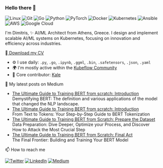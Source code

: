 ### Hello there 👋

![Linux](https://img.shields.io/badge/Linux-FCC624?style=for-the-badge&logo=linux&logoColor=black) ![Git](https://img.shields.io/badge/git-%23F05033.svg?style=for-the-badge&logo=git&logoColor=white) ![Go](https://img.shields.io/badge/go-%2300ADD8.svg?style=for-the-badge&logo=go&logoColor=white) ![Python](https://img.shields.io/badge/python-3670A0?style=for-the-badge&logo=python&logoColor=ffdd54) ![PyTorch](https://img.shields.io/badge/PyTorch-%23EE4C2C.svg?style=for-the-badge&logo=PyTorch&logoColor=white) ![Docker](https://img.shields.io/badge/docker-%230db7ed.svg?style=for-the-badge&logo=docker&logoColor=white) ![Kubernetes](https://img.shields.io/badge/kubernetes-%23326ce5.svg?style=for-the-badge&logo=kubernetes&logoColor=white) ![Ansible](https://img.shields.io/badge/ansible-%231A1918.svg?style=for-the-badge&logo=ansible&logoColor=white) ![AWS](https://img.shields.io/badge/AWS-%23FF9900.svg?style=for-the-badge&logo=amazon-aws&logoColor=white) ![Google Cloud](https://img.shields.io/badge/GoogleCloud-%234285F4.svg?style=for-the-badge&logo=google-cloud&logoColor=white) 

I'm Dimitris, ✨ AI/ML Architect from Athens, Greece. I design and implement scalable AI/ML systems on Kubernetes, focusing on innovation and efficiency across industries.

🌱[  Download my CV](https://drive.google.com/file/d/132lHmuSJQUrxnyrQrqbxW7Tows35_AWE/view)

- ⚙ I use daily: `.py`, `.go`, `.ipynb`, `.ggml`, `.bin`, `.safetensors`, `.json`, `.yaml`
- 🌍 I'm mostly active within the [Kubeflow Community](https://www.kubeflow.org/)
- 💅 Core contributor: [Kale](https://github.com/kubeflow-kale/kale)

🔖 My latest posts on Medium

- [The Ultimate Guide to Training BERT from scratch: Introduction](https://towardsdatascience.com/the-ultimate-guide--training-bert-from-scratch-introduction-b048682c795f) <br/>
  Demystifying BERT: The definition and various applications of the model that changed the NLP landscape.
- [The Ultimate Guide to Training BERT from scratch: Introduction](https://towardsdatascience.com/the-ultimate-guide-to-training-bert-from-scratch-the-tokenizer-ddf30f124822) <br/>
  From Text to Tokens: Your Step-by-Step Guide to BERT Tokenization
- [The Ultimate Guide to Training BERT from Scratch: Prepare the Dataset](https://towardsdatascience.com/the-ultimate-guide-to-training-bert-from-scratch-prepare-the-dataset-beaae6febfd5) <br/>
  Data Preparation: Dive Deeper, Optimize your Process, and Discover How to Attack the Most Crucial Step
- [The Ultimate Guide to Training BERT from Scratch: Final Act](https://towardsdatascience.com/the-ultimate-guide-to-training-bert-from-scratch-final-act-eab78b0657bb) <br/>
  The Final Frontier: Building and Training Your BERT Model

📫 How to reach me

 <a href="https://twitter.com/james2pl" target="_blank"><img alt="Twitter" src="https://img.shields.io/badge/twitter-%231DA1F2.svg?&style=for-the-badge&logo=twitter&logoColor=white" /></a>  <a href="https://www.linkedin.com/
     in/dpoulopoulos" target="_blank"><img alt="LinkedIn" src="https://img.shields.io/badge/linkedin-%230077B5.svg?&style=for-the-badge&logo=linkedin&logoColor=white" /></a> <a href="https://medium.com/@dpoulopoulos" target="_blank"><img alt="Medium" src="https://img.shields.io/badge/medium-%2312100E.svg?&style=for-the-badge&logo=medium&logoColor=white" /></a>

<!--
**dpoulopoulos/dpoulopoulos** is a ✨ _special_ ✨ repository because its `README.md` (this file) appears on your GitHub profile.

Here are some ideas to get you started:

- 🔭 I’m currently working on ...
- 🌱 I’m currently learning ...
- 👯 I’m looking to collaborate on ...
- 🤔 I’m looking for help with ...
- 💬 Ask me about ...
- 📫 How to reach me: ...
- 😄 Pronouns: ...
- ⚡ Fun fact: ...
-->
